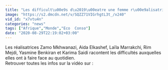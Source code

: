 ```yaml
---
title: "Les difficult\u00e9s d\u2019\u00eatre une femme r\u00e9alisatrice en Afrique"
image: "https://s2.dmcdn.net/v/SQZZ71VIGrhgtL3t_/x240"
vid_id: "x7vtu4n"
categories: "news"
tags: ["Afrique","Monde","Eco  Conso"]
date: "2020-08-29T22:19:02+03:00"
---
```

Les réalisatrices Zamo Mkhwanazi, Aida Elkashef, Laïla Marrakchi, Rim Mejdi, Yasmine Benkiran et Karima Saidi racontent les difficultés auxquelles elles ont à faire face au quotidien.  <br>Retrouver toutes les infos sur la vidéo sur : 
